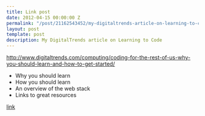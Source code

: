 ```yaml
---
title: Link post
date: 2012-04-15 00:00:00 Z
permalink: "/post/21162543452/my-digitaltrends-article-on-learning-to-code"
layout: post
template: post
description: My DigitalTrends article on Learning to Code
---
```


<http://www.digitaltrends.com/computing/coding-for-the-rest-of-us-why-you-should-learn-and-how-to-get-started/>

<ul><li>Why you should learn</li>&#13;
<li>How you should learn</li>&#13;
<li>An overview of the web stack</li>&#13;
<li>Links to great resources</li>&#13;
</ul><p><a href="http://www.digitaltrends.com/computing/coding-for-the-rest-of-us-why-you-should-learn-and-how-to-get-started/" title="Link to article">link</a></p> 